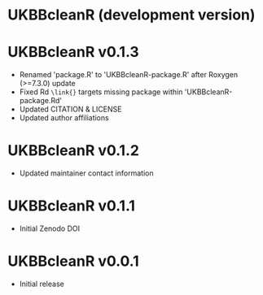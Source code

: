 # UKBBcleanR (development version)

# UKBBcleanR v0.1.3
* Renamed 'package.R' to 'UKBBcleanR-package.R' after Roxygen (>=7.3.0) update
* Fixed Rd `\link{}` targets missing package within 'UKBBcleanR-package.Rd'
* Updated CITATION & LICENSE
* Updated author affiliations

# UKBBcleanR v0.1.2
* Updated maintainer contact information

# UKBBcleanR v0.1.1
* Initial Zenodo DOI

# UKBBcleanR v0.0.1
* Initial release
